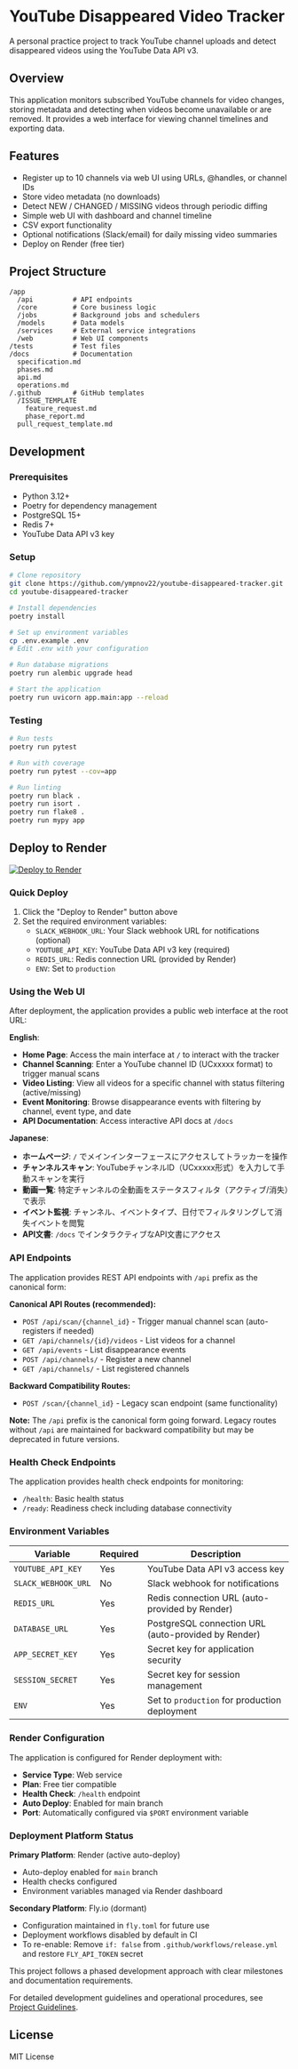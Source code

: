 # YouTube Disappeared Video Tracker

A personal practice project to track YouTube channel uploads and detect disappeared videos using the YouTube Data API v3.

## Overview

This application monitors subscribed YouTube channels for video changes, storing metadata and detecting when videos become unavailable or are removed. It provides a web interface for viewing channel timelines and exporting data.

## Features

- Register up to 10 channels via web UI using URLs, @handles, or channel IDs
- Store video metadata (no downloads)
- Detect NEW / CHANGED / MISSING videos through periodic diffing
- Simple web UI with dashboard and channel timeline
- CSV export functionality
- Optional notifications (Slack/email) for daily missing video summaries
- Deploy on Render (free tier)

## Project Structure

```
/app
  /api          # API endpoints
  /core         # Core business logic
  /jobs         # Background jobs and schedulers
  /models       # Data models
  /services     # External service integrations
  /web          # Web UI components
/tests          # Test files
/docs           # Documentation
  specification.md
  phases.md
  api.md
  operations.md
/.github        # GitHub templates
  /ISSUE_TEMPLATE
    feature_request.md
    phase_report.md
  pull_request_template.md
```

## Development

### Prerequisites
- Python 3.12+
- Poetry for dependency management
- PostgreSQL 15+
- Redis 7+
- YouTube Data API v3 key

### Setup
```bash
# Clone repository
git clone https://github.com/ympnov22/youtube-disappeared-tracker.git
cd youtube-disappeared-tracker

# Install dependencies
poetry install

# Set up environment variables
cp .env.example .env
# Edit .env with your configuration

# Run database migrations
poetry run alembic upgrade head

# Start the application
poetry run uvicorn app.main:app --reload
```

### Testing
```bash
# Run tests
poetry run pytest

# Run with coverage
poetry run pytest --cov=app

# Run linting
poetry run black .
poetry run isort .
poetry run flake8 .
poetry run mypy app
```

## Deploy to Render

[![Deploy to Render](https://render.com/images/deploy-to-render-button.svg)](https://render.com/deploy?repo=https://github.com/ympnov22/youtube-disappeared-tracker)

### Quick Deploy

1. Click the "Deploy to Render" button above
2. Set the required environment variables:
   - `SLACK_WEBHOOK_URL`: Your Slack webhook URL for notifications (optional)
   - `YOUTUBE_API_KEY`: YouTube Data API v3 key (required)
   - `REDIS_URL`: Redis connection URL (provided by Render)
   - `ENV`: Set to `production`

### Using the Web UI

After deployment, the application provides a public web interface at the root URL:

**English**:
- **Home Page**: Access the main interface at `/` to interact with the tracker
- **Channel Scanning**: Enter a YouTube channel ID (UCxxxxx format) to trigger manual scans
- **Video Listing**: View all videos for a specific channel with status filtering (active/missing)
- **Event Monitoring**: Browse disappearance events with filtering by channel, event type, and date
- **API Documentation**: Access interactive API docs at `/docs`

**Japanese**:
- **ホームページ**: `/` でメインインターフェースにアクセスしてトラッカーを操作
- **チャンネルスキャン**: YouTubeチャンネルID（UCxxxxx形式）を入力して手動スキャンを実行
- **動画一覧**: 特定チャンネルの全動画をステータスフィルタ（アクティブ/消失）で表示
- **イベント監視**: チャンネル、イベントタイプ、日付でフィルタリングして消失イベントを閲覧
- **API文書**: `/docs` でインタラクティブなAPI文書にアクセス

### API Endpoints

The application provides REST API endpoints with `/api` prefix as the canonical form:

**Canonical API Routes (recommended):**
- `POST /api/scan/{channel_id}` - Trigger manual channel scan (auto-registers if needed)
- `GET /api/channels/{id}/videos` - List videos for a channel
- `GET /api/events` - List disappearance events
- `POST /api/channels/` - Register a new channel
- `GET /api/channels/` - List registered channels

**Backward Compatibility Routes:**
- `POST /scan/{channel_id}` - Legacy scan endpoint (same functionality)

**Note:** The `/api` prefix is the canonical form going forward. Legacy routes without `/api` are maintained for backward compatibility but may be deprecated in future versions.

### Health Check Endpoints

The application provides health check endpoints for monitoring:
- `/health`: Basic health status
- `/ready`: Readiness check including database connectivity

### Environment Variables

| Variable | Required | Description |
|----------|----------|-------------|
| `YOUTUBE_API_KEY` | Yes | YouTube Data API v3 access key |
| `SLACK_WEBHOOK_URL` | No | Slack webhook for notifications |
| `REDIS_URL` | Yes | Redis connection URL (auto-provided by Render) |
| `DATABASE_URL` | Yes | PostgreSQL connection URL (auto-provided by Render) |
| `APP_SECRET_KEY` | Yes | Secret key for application security |
| `SESSION_SECRET` | Yes | Secret key for session management |
| `ENV` | Yes | Set to `production` for production deployment |

### Render Configuration

The application is configured for Render deployment with:
- **Service Type**: Web service
- **Plan**: Free tier compatible
- **Health Check**: `/health` endpoint
- **Auto Deploy**: Enabled for main branch
- **Port**: Automatically configured via `$PORT` environment variable

### Deployment Platform Status

**Primary Platform**: Render (active auto-deploy)
- Auto-deploy enabled for `main` branch
- Health checks configured
- Environment variables managed via Render dashboard

**Secondary Platform**: Fly.io (dormant)
- Configuration maintained in `fly.toml` for future use
- Deployment workflows disabled by default in CI
- To re-enable: Remove `if: false` from `.github/workflows/release.yml` and restore `FLY_API_TOKEN` secret

This project follows a phased development approach with clear milestones and documentation requirements.

For detailed development guidelines and operational procedures, see [Project Guidelines](docs/project_guidelines.md).

## License

MIT License
